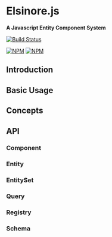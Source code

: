 Elsinore.js
===========

**A Javascript Entity Component System**

[![Build Status](https://secure.travis-ci.org/odogono/elsinore-js.png)](http://travis-ci.org/odogono/elsinore-js)

[![NPM](https://nodei.co/npm/elsinore-js.png?stars&downloads&downloadRank)](https://nodei.co/npm/elsinore-js/) [![NPM](https://nodei.co/npm-dl/elsinore-js.png?months=6&height=3)](https://nodei.co/npm/elsinore-js/)

<a name="intro"></a>
Introduction
------------


<a name="basic"></a>
Basic Usage
-----------


<a name="concepts"></a>
Concepts
-----------



<a name="api"></a>
## API

### Component

### Entity

### EntitySet

### Query

### Registry

### Schema

